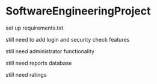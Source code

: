 # SoftwareEngineeringProject


set up requirements.txt


still need to add login and security check features

still need administrator functionality

still need reports database

still need ratings

